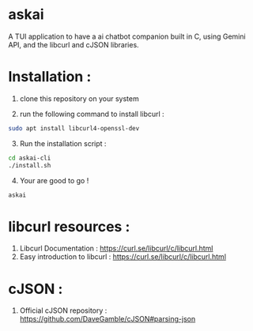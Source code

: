 # askai

A TUI application to have a ai chatbot companion built in C, using Gemini API, and the libcurl and cJSON libraries.

# Installation : 

1. clone this repository on your system

2. run the following command to install libcurl : 

```bash
sudo apt install libcurl4-openssl-dev
```

3. Run the installation script : 

```bash
cd askai-cli
./install.sh
```

4. Your are good to go ! 

```bash
askai
```

# libcurl resources : 

1. Libcurl Documentation : https://curl.se/libcurl/c/libcurl.html
2. Easy introduction to libcurl : https://curl.se/libcurl/c/libcurl.html

# cJSON :

1. Official cJSON repository : https://github.com/DaveGamble/cJSON#parsing-json
